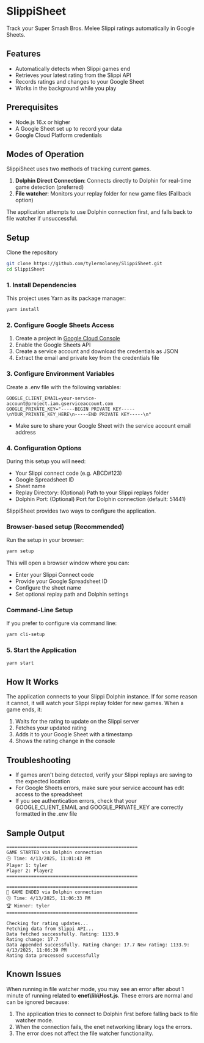 # SlippiSheet

Track your Super Smash Bros. Melee Slippi ratings automatically in Google Sheets.

## Features
- Automatically detects when Slippi games end
- Retrieves your latest rating from the Slippi API
- Records ratings and changes to your Google Sheet
- Works in the background while you play

## Prerequisites
- Node.js 16.x or higher
- A Google Sheet set up to record your data
- Google Cloud Platform credentials

## Modes of Operation
SlippiSheet uses two methods of tracking current games.
1. **Dolphin Direct Connection**: Connects directly to Dolphin for real-time game detection (preferred)
2. **File watcher**: Monitors your replay folder for new game files (Fallback option)

The application attempts to use Dolphin connection first, and falls back to file watcher if unsuccessful.


## Setup

Clone the repository
```bash 
git clone https://github.com/tylermoloney/SlippiSheet.git
cd SlippiSheet
```

### 1. Install Dependencies
This project uses Yarn as its package manager:

```bash
yarn install
```

### 2. Configure Google Sheets Access
1. Create a project in [Google Cloud Console](https://console.cloud.google.com/)
2. Enable the Google Sheets API
3. Create a service account and download the credentials as JSON
4. Extract the email and private key from the credentials file

### 3. Configure Environment Variables
Create a .env file with the following variables:

```
GOOGLE_CLIENT_EMAIL=your-service-account@project.iam.gserviceaccount.com
GOOGLE_PRIVATE_KEY="-----BEGIN PRIVATE KEY-----\nYOUR_PRIVATE_KEY_HERE\n-----END PRIVATE KEY-----\n"
```

- Make sure to share your Google Sheet with the service account email address

### 4. Configuration Options
During this setup you will need:
- Your Slippi connect code (e.g. ABCD#123)
- Google Spreadsheet ID
- Sheet name
- Replay Directory: (Optional) Path to your Slippi replays folder
- Dolphin Port: (Optional) Port for Dolphin connection (default: 51441)

SlippiSheet provides two ways to configure the application.

### Browser-based setup (Recommended)

Run the setup in your browser:

```bash
yarn setup
```
This will open a browser window where you can:
- Enter your Slippi Connect code
- Provide your Google Spreadsheet ID
- Configure the sheet name
- Set optional replay path and Dolphin settings

### Command-Line Setup
If you prefer to configure via command line:
```bash
yarn cli-setup
```

### 5. Start the Application

```bash
yarn start
```

## How It Works
The application connects to your Slippi Dolphin instance. If for some reason it cannot, it will watch your Slippi replay folder for new games. When a game ends, it:
1. Waits for the rating to update on the Slippi server
2. Fetches your updated rating
3. Adds it to your Google Sheet with a timestamp
4. Shows the rating change in the console

## Troubleshooting
- If games aren't being detected, verify your Slippi replays are saving to the expected location
- For Google Sheets errors, make sure your service account has edit access to the spreadsheet
- If you see authentication errors, check that your GOOGLE_CLIENT_EMAIL and GOOGLE_PRIVATE_KEY are correctly formatted in the .env file

## Sample Output

```
================================================
GAME STARTED via Dolphin connection
🕒 Time: 4/13/2025, 11:01:43 PM
Player 1: tyler
Player 2: Player2
================================================

================================================
🏁 GAME ENDED via Dolphin connection
🕒 Time: 4/13/2025, 11:06:33 PM
🏆 Winner: tyler
================================================

Checking for rating updates...
Fetching data from Slippi API...
Data fetched successfully. Rating: 1133.9
Rating change: 17.7
Data appended successfully. Rating change: 17.7 New rating: 1133.9: 4/13/2025, 11:06:39 PM
Rating data processed successfully
```
## Known Issues
When running in file watcher mode, you may see an error after about 1 minute of running related to **enet\lib\Host.js**. These errors are normal and can be ignored because:
1. The application tries to connect to Dolphin first before falling back to file watcher mode.
2. When the connection fails, the enet networking library logs the errors.
3. The error does not affect the file watcher functionality.